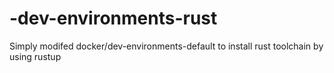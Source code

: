 # -dev-environments-rust
Simply modifed docker/dev-environments-default to install rust toolchain by using rustup
